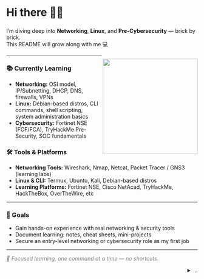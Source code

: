 <h2 style="font-size: 28px;">Hi there 👋🏽</h2>


<p>
  I’m diving deep into <strong>Networking</strong>, <strong>Linux</strong>, and <strong>Pre-Cybersecurity</strong> — brick by brick.<br/>
  This README will grow along with me 💻
</p>

<img align="right" src="https://user-images.githubusercontent.com/5713670/87202985-820dcb80-c2b6-11ea-9f56-7ec461c497c3.gif" width="250" style="margin-top: 10px;" />


<hr/>

<h3>📚 Currently Learning</h3>
<ul>
  <li><strong>Networking:</strong> OSI model, IP/Subnetting, DHCP, DNS, firewalls, VPNs</li>
  <li><strong>Linux:</strong> Debian-based distros, CLI commands, shell scripting, system administration basics</li>
  <li><strong>Cybersecurity:</strong> Fortinet NSE (FCF/FCA), TryHackMe Pre-Security, SOC fundamentals</li>
</ul>

<h3>🛠️ Tools & Platforms</h3>
<ul>
  <li><strong>Networking Tools:</strong> Wireshark, Nmap, Netcat, Packet Tracer / GNS3 (learning labs)</li>
  <li><strong>Linux & CLI:</strong> Termux, Ubuntu, Kali, Debian-based distros</li>
  <li><strong>Learning Platforms:</strong> Fortinet NSE, Cisco NetAcad, TryHackMe, HackTheBox, OverTheWire, etc</li>
</ul>

<hr/>

<h3>🎯 Goals</h3>
<ul>
  <li>Gain hands-on experience with real networking & security tools</li>
  <li>Document learning: notes, cheat sheets, mini-projects</li>
  <li>Secure an entry-level networking or cybersecurity role as my first job</li>
</ul>

<hr/>

<p style="font-style: italic; color: gray;">
  🚀 Focused learning, one command at a time — no shortcuts.
</p>

<div align="right">
  <details>
    <summary>…</summary>
    <br/>
    <img src="https://media.giphy.com/media/VbnUQpnihPSIgIXuZv/giphy.gif" width="150" /><br/>
    <i>Alright, you found the Easter egg.</i><br/>
    Here's your cookie 🍪
  </details>
</div>
